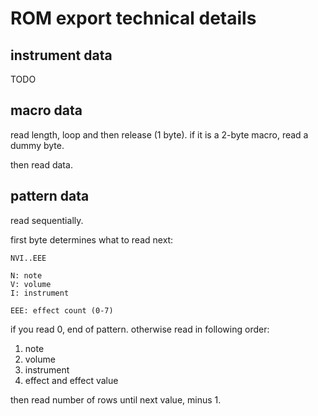 # ROM export technical details

## instrument data

TODO

## macro data

read length, loop and then release (1 byte).
if it is a 2-byte macro, read a dummy byte.

then read data.

## pattern data

read sequentially.

first byte determines what to read next:

```
NVI..EEE

N: note
V: volume
I: instrument

EEE: effect count (0-7)
```

if you read 0, end of pattern.
otherwise read in following order:

1. note
2. volume
3. instrument
4. effect and effect value

then read number of rows until next value, minus 1.
